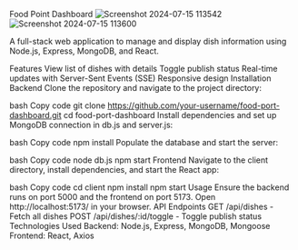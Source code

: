 Food Point Dashboard
![Screenshot 2024-07-15 113542](https://github.com/user-attachments/assets/c6787170-9b23-478f-b202-9c63ae5005b7)
![Screenshot 2024-07-15 113600](https://github.com/user-attachments/assets/0f7a7b0a-aa2e-4734-a6a7-1099de996bc6)

A full-stack web application to manage and display dish information using Node.js, Express, MongoDB, and React.

Features
View list of dishes with details
Toggle publish status
Real-time updates with Server-Sent Events (SSE)
Responsive design
Installation
Backend
Clone the repository and navigate to the project directory:

bash
Copy code
git clone https://github.com/your-username/food-port-dashboard.git
cd food-port-dashboard
Install dependencies and set up MongoDB connection in db.js and server.js:

bash
Copy code
npm install
Populate the database and start the server:

bash
Copy code
node db.js
npm start
Frontend
Navigate to the client directory, install dependencies, and start the React app:

bash
Copy code
cd client
npm install
npm start
Usage
Ensure the backend runs on port 5000 and the frontend on port 5173.
Open http://localhost:5173/ in your browser.
API Endpoints
GET /api/dishes - Fetch all dishes
POST /api/dishes/:id/toggle - Toggle publish status
Technologies Used
Backend: Node.js, Express, MongoDB, Mongoose
Frontend: React, Axios
